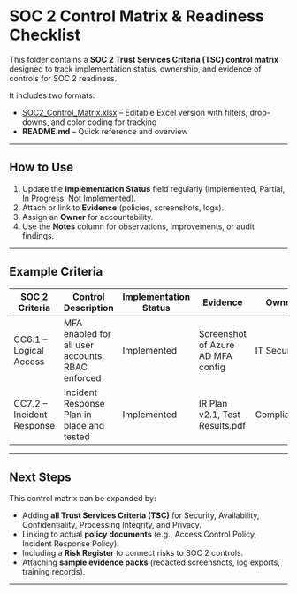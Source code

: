# SOC 2 Control Matrix & Readiness Checklist  

This folder contains a **SOC 2 Trust Services Criteria (TSC) control matrix** designed to track implementation status, ownership, and evidence of controls for SOC 2 readiness.  

It includes two formats:  
- [SOC2_Control_Matrix.xlsx](./SOC2_Control_Matrix.xlsx) – Editable Excel version with filters, drop-downs, and color coding for tracking 
- **README.md** – Quick reference and overview  

---

## How to Use  
1. Update the **Implementation Status** field regularly (Implemented, Partial, In Progress, Not Implemented).  
2. Attach or link to **Evidence** (policies, screenshots, logs).  
3. Assign an **Owner** for accountability.  
4. Use the **Notes** column for observations, improvements, or audit findings.  

---

## Example Criteria  

| SOC 2 Criteria | Control Description | Implementation Status | Evidence | Owner | Notes |  
|----------------|---------------------|-----------------------|----------|-------|-------|  
| CC6.1 – Logical Access | MFA enabled for all user accounts, RBAC enforced | Implemented | Screenshot of Azure AD MFA config | IT Security | Access reviews quarterly |  
| CC7.2 – Incident Response | Incident Response Plan in place and tested | Implemented | IR Plan v2.1, Test Results.pdf | Compliance | Last tabletop: Sept 2025 |  

---

## Next Steps  

This control matrix can be expanded by:  
- Adding **all Trust Services Criteria (TSC)** for Security, Availability, Confidentiality, Processing Integrity, and Privacy.  
- Linking to actual **policy documents** (e.g., Access Control Policy, Incident Response Policy).  
- Including a **Risk Register** to connect risks to SOC 2 controls.  
- Attaching **sample evidence packs** (redacted screenshots, log exports, training records).

---
